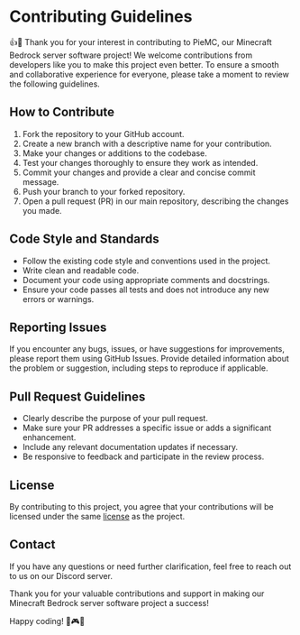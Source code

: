 # Contributing Guidelines

👍🎉 Thank you for your interest in contributing to PieMC, our Minecraft Bedrock server software project! We welcome contributions from developers like you to make this project even better. To ensure a smooth and collaborative experience for everyone, please take a moment to review the following guidelines.

## How to Contribute

1. Fork the repository to your GitHub account.
2. Create a new branch with a descriptive name for your contribution.
3. Make your changes or additions to the codebase.
4. Test your changes thoroughly to ensure they work as intended.
5. Commit your changes and provide a clear and concise commit message.
6. Push your branch to your forked repository.
7. Open a pull request (PR) in our main repository, describing the changes you made.

## Code Style and Standards

- Follow the existing code style and conventions used in the project.
- Write clean and readable code.
- Document your code using appropriate comments and docstrings.
- Ensure your code passes all tests and does not introduce any new errors or warnings.

## Reporting Issues

If you encounter any bugs, issues, or have suggestions for improvements, please report them using GitHub Issues. Provide detailed information about the problem or suggestion, including steps to reproduce if applicable.

## Pull Request Guidelines

- Clearly describe the purpose of your pull request.
- Make sure your PR addresses a specific issue or adds a significant enhancement.
- Include any relevant documentation updates if necessary.
- Be responsive to feedback and participate in the review process.

## License

By contributing to this project, you agree that your contributions will be licensed under the same [license](https://github.com/PieMC-Dev/PieMC/blob/socket/LICENSE) as the project.

## Contact

If you have any questions or need further clarification, feel free to reach out to us on our Discord server.

Thank you for your valuable contributions and support in making our Minecraft Bedrock server software project a success!

Happy coding! 🚀🎮✨